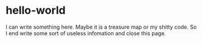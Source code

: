 # hello-world
I can write something here. Maybe it is a treasure map or my shitty code. So I end write some sort of useless infomation and close this page.
